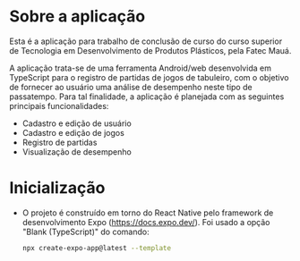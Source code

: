 # Sobre a aplicação

Esta é a aplicação para trabalho de conclusão de curso do curso superior de Tecnologia em Desenvolvimento de Produtos Plásticos, pela Fatec Mauá.

A aplicação trata-se de uma ferramenta Android/web desenvolvida em TypeScript para o registro de partidas de jogos de tabuleiro, com o objetivo de fornecer ao usuário uma análise de desempenho neste tipo de passatempo. Para tal finalidade, a aplicação é planejada com as seguintes principais funcionalidades:

- Cadastro e edição de usuário
- Cadastro e edição de jogos
- Registro de partidas
- Visualização de desempenho

# Inicialização

- O projeto é construído em torno do React Native pelo framework de desenvolvimento Expo (https://docs.expo.dev/). Foi usado a opção "Blank (TypeScript)" do comando:
  ```bash
  npx create-expo-app@latest --template
  ```
